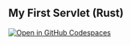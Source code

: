 ## My First Servlet (Rust)

[![Open in GitHub Codespaces](https://github.com/codespaces/badge.svg)](https://codespaces.new/evacchi/mcprun-playground?devcontainer_path=.devcontainer%2Frust%2Fdevcontainer.json)

